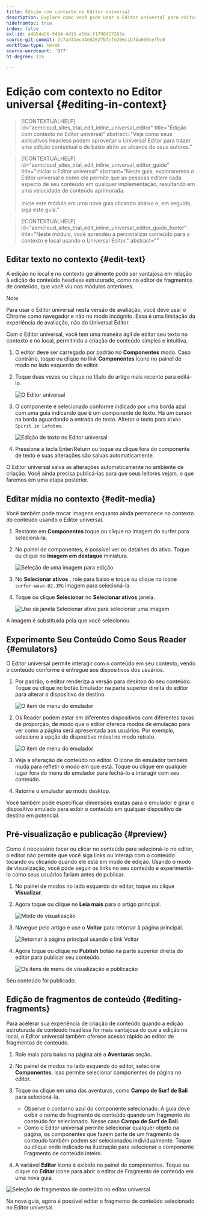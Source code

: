 ```yaml
---
title: Edição com contexto no Editor universal
description: Explore como você pode usar o Editor universal para editar qualquer aspecto do conteúdo no local e no contexto em qualquer implementação.
hidefromtoc: true
index: false
exl-id: a4854a56-9434-4d15-a56a-f1798f27263a
source-git-commit: 2c7ad41ec44ed2627bfcfe206c1b7ba660cef9c0
workflow-type: tm+mt
source-wordcount: '977'
ht-degree: 11%

---
```



# Edição com contexto no Editor universal {#editing-in-context}

>[!CONTEXTUALHELP]
>id="aemcloud_sites_trial_edit_inline_universal_editor"
>title="Edição com contexto no Editor universal"
>abstract="Veja como seus aplicativos headless podem aproveitar o Universal Editor para trazer uma edição contextual e de baixo atrito ao alcance de seus autores."

>[!CONTEXTUALHELP]
>id="aemcloud_sites_trial_edit_inline_universal_editor_guide"
>title="Iniciar o Editor universal"
>abstract="Neste guia, exploraremos o Editor universal e como ele permite que as pessoas editem cada aspecto de seu conteúdo em qualquer implementação, resultando em uma velocidade de conteúdo aprimorada.<br><br>Inicie este módulo em uma nova guia clicando abaixo e, em seguida, siga este guia."

>[!CONTEXTUALHELP]
>id="aemcloud_sites_trial_edit_inline_universal_editor_guide_footer"
>title="Neste módulo, você aprendeu a personalizar conteúdo para o contexto e local usando o Universal Editor."
>abstract=""

## Editar texto no contexto {#edit-text}

A edição no local e no contexto geralmente pode ser vantajosa em relação à edição de conteúdo headless estruturado, como no editor de fragmentos de conteúdo, que você viu nos módulos anteriores.

>[!NOTE]
>
>Para usar o Editor universal nesta versão de avaliação, você deve usar o Chrome como navegador e não no modo incógnito. Essa é uma limitação da experiência de avaliação, não do Universal Editor.

Com o Editor universal, você tem uma maneira ágil de editar seu texto no contexto e no local, permitindo a criação de conteúdo simples e intuitiva.

1. O editor deve ser carregado por padrão no **Componentes** modo. Caso contrário, toque ou clique no link **Componentes** ícone no painel de modo no lado esquerdo do editor.

1. Toque duas vezes ou clique no título do artigo mais recente para editá-lo.

   ![O Editor universal](assets/do-not-localize/ue-component-mode.png)

1. O componente é selecionado conforme indicado por uma borda azul com uma guia indicando que é um componente de texto. Há um cursor na borda aguardando a entrada de texto. Alterar o texto para `Aloha Spirit in Lofoten`.

   ![Edição de texto no Editor universal](assets/do-not-localize/ue-edit-text-2.png)

1. Pressione a tecla Enter/Return ou toque ou clique fora do componente de texto e suas alterações são salvas automaticamente.

O Editor universal salva as alterações automaticamente no ambiente de criação. Você ainda precisa publicá-las para que seus leitores vejam, o que faremos em uma etapa posterior.

## Editar mídia no contexto {#edit-media}

Você também pode trocar imagens enquanto ainda permanece no contexto do conteúdo usando o Editor universal.

1. Restante em **Componentes** toque ou clique na imagem do surfer para selecioná-la.

1. No painel de componentes, é possível ver os detalhes do ativo. Toque ou clique no **Imagem em destaque** miniatura.

   ![Seleção de uma imagem para edição](assets/do-not-localize/ue-edit-media.png)

1. No **Selecionar ativos** , role para baixo e toque ou clique no ícone `surfer-wave-02.JPG` imagem para selecioná-la.

1. Toque ou clique **Selecionar** no **Selecionar ativos** janela.

   ![Uso da janela Selecionar ativo para selecionar uma imagem](assets/do-not-localize/ue-select-asset.png)

A imagem é substituída pela que você selecionou.

## Experimente Seu Conteúdo Como Seus Reader {#emulators}

O Editor universal permite interagir com o conteúdo em seu contexto, vendo o conteúdo conforme é entregue aos dispositivos dos usuários.

1. Por padrão, o editor renderiza a versão para desktop do seu conteúdo. Toque ou clique no botão Emulador na parte superior direita do editor para alterar o dispositivo de destino.

   ![O item de menu do emulador](assets/do-not-localize/ue-emulator-1.png)

1. Os Reader podem estar em diferentes dispositivos com diferentes taxas de proporção, de modo que o editor oferece modos de emulação para ver como a página será apresentada aos usuários. Por exemplo, selecione a opção de dispositivo móvel no modo retrato.

   ![O item de menu do emulador](assets/do-not-localize/ue-emulator-2.png)

1. Veja a alteração de conteúdo no editor. O ícone do emulador também muda para refletir o modo em que está. Toque ou clique em qualquer lugar fora do menu do emulador para fechá-lo e interagir com seu conteúdo.

1. Retorne o emulador ao modo desktop.

Você também pode especificar dimensões exatas para o emulador e girar o dispositivo emulado para exibir o conteúdo em qualquer dispositivo de destino em potencial.

## Pré-visualização e publicação {#preview}

Como é necessário tocar ou clicar no conteúdo para selecioná-lo no editor, o editor não permite que você siga links ou interaja com o conteúdo tocando ou clicando quando ele está em modo de edição. Usando o modo de visualização, você pode seguir os links no seu conteúdo e experimentá-lo como seus usuários fariam antes de publicar.

1. No painel de modos no lado esquerdo do editor, toque ou clique **Visualizar**.

1. Agora toque ou clique no **Leia mais** para o artigo principal.

   ![Modo de visualização](assets/do-not-localize/ue-preview-publish-1.png)

1. Navegue pelo artigo e use o **Voltar** para retornar à página principal.

   ![Retornar à página principal usando o link Voltar](assets/do-not-localize/ue-preview-publish-3.png)

1. Agora toque ou clique no **Publish** botão na parte superior direita do editor para publicar seu conteúdo.

   ![Os itens de menu de visualização e publicação](assets/do-not-localize/ue-preview-publish-4.png)

Seu conteúdo foi publicado.

## Edição de fragmentos de conteúdo {#editing-fragments}

Para acelerar sua experiência de criação de conteúdo quando a edição estruturada de conteúdo headless for mais vantajosa do que a edição no local, o Editor universal também oferece acesso rápido ao editor de fragmentos de conteúdo.

1. Role mais para baixo na página até a **Aventuras** seção.

1. No painel de modos no lado esquerdo do editor, selecione **Componentes**. Isso permite selecionar componentes de página no editor.

1. Toque ou clique em uma das aventuras, como **Campo de Surf de Bali** para selecioná-la.

   * Observe o contorno azul do componente selecionado. A guia deve exibir o nome do fragmento de conteúdo quando um fragmento de conteúdo for selecionado. Nesse caso **Campo de Surf de Bali**.
   * Como o Editor universal permite selecionar qualquer objeto na página, os componentes que fazem parte de um fragmento de conteúdo também podem ser selecionados individualmente. Toque ou clique onde indicado na ilustração para selecionar o componente Fragmento de conteúdo inteiro.

1. A variável **Editar** ícone é exibido no painel de componentes. Toque ou clique no **Editar** ícone para abrir o editor de Fragmento de conteúdo em uma nova guia.

![Seleção de fragmentos de conteúdo no editor universal](assets/do-not-localize/ue-content-fragments.png)

Na nova guia, agora é possível editar o fragmento de conteúdo selecionado no Editor universal.
